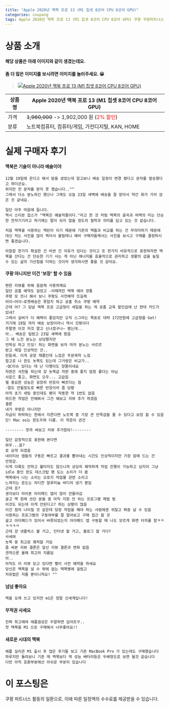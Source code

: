 ```yaml
---
title: "Apple 2020년 맥북 프로 13 (M1 칩셋 8코어 CPU 8코어 GPU)"
categories: coupang
tags: Apple 2020년 맥북 프로 13 (M1 칩셋 8코어 CPU 8코어 GPU) 쿠팡 쿠팡파트너스
---
```

# 상품 소개
#### 해당 상품은 아래 이미지와 같이 생겼는데요. 
#### 좀 더 많은 이미지를 보시려면 이미지를 눌러주세요. 😀
> [![Apple 2020년 맥북 프로 13 (M1 칩셋 8코어 CPU 8코어 GPU)](https://static.coupangcdn.com/image/affiliate/banner/ec36e72447254bef40e28e2659fd3330@2x.jpg)](https://coupa.ng/bPdxby)

상품명 | Apple 2020년 맥북 프로 13 (M1 칩셋 8코어 CPU 8코어 GPU)
-------|-------
가격 | ~~1,960,000~~ -> 1,902,000 원 (<span style="color:red">2% 할인</span>)
분류 | 노트북컴퓨터, 컴퓨터/게임, 가전디지털, KAN, HOME

# 실제 구매자 후기

####    맥북은 기술이 아니라 예술이야
    12월 19일에 온다고 해서 밤을 샜었는데 알고보니 배송 일정이 변경 됐다고 문자를 발송했다고 하더군요.
    하지만 전 문자를 받지 못 했습니다..^^
    그래서 다소 분노하긴 했으나 그래도 오늘 23일 새벽에 배송을 잘 받아서 약간 화가 가라 앉은 것 같네요.
    
    일단 아주 마음에 듭니다.
    역시 스티븐 잡스가 "맥북은 예술작품이다."라고 한 것 처럼 맥북의 굴곡과 여백의 미는 단순한 전자기기라고 하기에는 말이 되지 않을 정도의 철학과 의미를 담고 있는 것 같습니다.
    
    처음 맥북을 사용하는 맥린이 이기 때문에 기존의 맥들과 비교를 하는 건 무의미하기 때문에 대신 저는 사진을 많이 찍어서 올릴테니 예비 구매자들께서는 사진을 보시고 구매를 결정하시면 좋겠습니다.
    
    아참참 한가지 확실한 건 비싼 건 이유가 있다는 것이고 또 한가지 비유적으로 표현하자면 맥북을 산다는 건 단순한 기기 사는 게 아닌 에너지를 효율적으로 관리하고 생활의 급을 높일 수 있는 삶의 가산점을 더하는 것이라 생각하시면 좋을 것 같아요.

####    쿠팡 아니지만 이건 '보장' 할 수 있음
    편한 리뷰를 위해 음씀체 사용하께요
    일단 공홈 예약도 걸었고 -이때까진 맥북 에어 깡통
    쿠팡 모 뜨나 해서 보니 쿠팡도 사전예약 뜨길래
    어이~어이~로켓배송은 못참지 하고 공홈 취소 쿠팡 예약
    근데 어? 그 담날 맥북 프로 고급형이 세일을 하는 게 공홈 교육 할인급에 난 현대 카드가 있네?
    그래서 실버가 더 혜택이 좋았지만 오직 스그라는 목표로 대략 172만원에 고급형을 Get!
    거기에 19일 까지 배송 보장이라니 역시 갓팡이다
    주말엔 이것 저것 깔고 신나겠구나~ 했는데..
    아.. 배송은 밀렸고 23일 새벽에 왔음
    그 때 느낀 분노는 상당했지만
    언박싱 하고 뜨잉! 하는 화면을 보자 마자 분노는 사르르
    받고 제일 인상적인 건..
    만듬새. 이게 공장 제품인데 느낌은 주문제작 느낌
    참고로 나 윈도 놋북도 있는데 그거랑은 비교가..
    -QC이슈 있다는 데 난 다행이도 양품이네요
    자판은 극찬들 하는데 걍 놋북급 자판 중에 좋지 엄청 좋다는 아님
    사운드 좋고, 화면도 오우... 고급짐
    젤 중요한 성능은 굉장히 반응이 빠르다는 점
    -말도 안될정도로 빠른 반응이라 좀 당황
    아직 초기 세팅 중인데도 펜이 작동한 적 1번도 없음
    하드한 작업은 안해봐서 그건 해보고 리뷰 추가 하겠음
    결론
    내가 쿠팡은 아니지만
    자금이 허락하는 한에서 지른다면 노트북 중 가장 큰 만족감을 줄 수 있다고 보장 할 수 있음
    단! Mac os는 윈도우와 다름. 이 적응이 관건
    
    -------- 쪼까 써보고 리뷰 추가함돠!--------
    
    일단 감정적으로 표현해 본다면
    와우...음?
    로 요약 되겠음
    네이티브 앱들의 구동은 빠르고 결과물 뽑아내는 시간도 인상적이지만 가장 맘에 드는 건
    안정감.
    이게 이륙도 안하고 불타지도 않으니까 상당히 쾌적하게 작업 진행이 가능하고 심지어 그냥 idle 중인 윈도 데스크탑 팬 도는 소리가 더 큼
    맥북에서 나는 소리는 오로지 작업물 관련 소리고 
    느껴지는 온도는 차디찬 알루미늄 바디의 냉기 뿐임
    근데 응? 
    생각보다 아이폰 아이패드 앱이 많이 안돌아감
    글고 맥 원래 쓰던 분들 중 아직 지원 안 하는 프로그램 제법 됨
    이것도 되는데 이게 안된다고? 하는 상황이 많음
    이건 점차 나이질 것 같은데 당장 작업을 해야 하는 사람에겐 귀찮고 짜증 날 수 있음
    사용하는 프로그램의 구동여부를 잘 알아보고 구매 접근 할 것
    글고 아이패드가 있어서 버릇되었는지 아이패드 앱 구동할 때 나도 모르게 화면 터치를 함ㅋㅋㅋㅋㅋㅋ
    근데 걍 넷플릭스 볼 거고, 인터넷 할 거고, 블로그 할 거다?
    사세여
    놋북 중 최고로 쾌적할 거임
    좀 써본 리뷰 결론은 앞선 리뷰 결론과 변화 없음
    갠적으론 올해 최고의 지름임
    아..
    아직도 이 리뷰 읽고 있다면 빨리 사전 예약을 하세요
    당신은 맥북을 살 수 밖에 없는 맥북병에 걸렸고
    치유법은 지름 뿐이니까요! ^^

####    넘넘 좋아요
    맥을 오래 쓰고 있지만 m1은 정말 신세계입니다!

####    무적권 사세요
    진짜 최고에여 애플갬성은 두말하면 입아프구..
    첫 맥북을 M1 으로 구매해서 너무좋아요!!

####    새로운 시대의 맥북
    애플 실리콘 M1 출시 후 많은 후기들 보고 기존 MacBook Pro 가 있는데도 구매했습니다
    하루지만 돌려보니 기존 제 맥북보다 딱 성능 배터리등은 두배정도로 보면 될것 같습니다
    다만 아직 호환부분에선 아쉬운 부분이 있습니다

# 이 포스팅은
쿠팡 파트너스 활동의 일환으로, 이에 따른 일정액의 수수료를 제공받을 수 있습니다.


